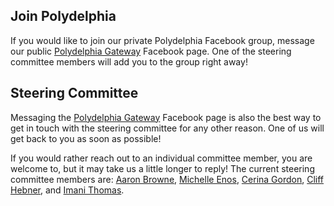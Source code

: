 ## Join Polydelphia

If you would like to join our private Polydelphia Facebook group, message our public [Polydelphia Gateway](https://www.facebook.com/Polydelphia) Facebook page. One of the steering committee members will add you to the group right away!

## Steering Committee

Messaging the [Polydelphia Gateway](https://www.facebook.com/Polydelphia) Facebook page is also the best way to get in touch with the steering committee for any other reason. One of us will get back to you as soon as possible!

If you would rather reach out to an individual committee member, you are welcome to, but it may take us a little longer to reply! The current steering committee members are: [Aaron Browne](https://www.facebook.com/aaron0browne), [Michelle Enos](https://www.facebook.com/michelleenos4), [Cerina Gordon](https://www.facebook.com/cerina.gordon), [Cliff Hebner](https://www.facebook.com/cliff.hebner), and [Imani Thomas](https://www.facebook.com/master.biomancer).
